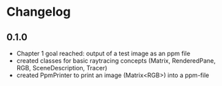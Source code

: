 # Changelog

## 0.1.0

- Chapter 1 goal reached: output of a test image as an ppm file
- created classes for basic raytracing concepts (Matrix, RenderedPane, RGB, SceneDescription, Tracer)
- created PpmPrinter to print an image (Matrix\<RGB\>) into a ppm-file
